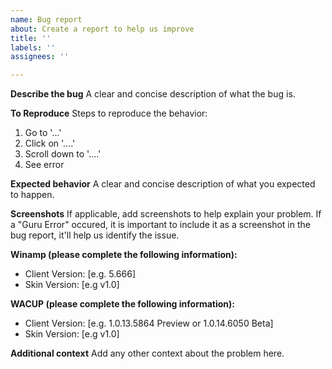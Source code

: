 ```yaml
---
name: Bug report
about: Create a report to help us improve
title: ''
labels: ''
assignees: ''

---
```


**Describe the bug**
A clear and concise description of what the bug is.

**To Reproduce**
Steps to reproduce the behavior:
1. Go to '...'
2. Click on '....'
3. Scroll down to '....'
4. See error

**Expected behavior**
A clear and concise description of what you expected to happen.

**Screenshots**
If applicable, add screenshots to help explain your problem.
If a "Guru Error" occured, it is important to include it as a screenshot in the bug report, it'll help us identify the issue.

**Winamp (please complete the following information):**
 - Client Version: [e.g. 5.666]
- Skin Version: [e.g v1.0]

**WACUP (please complete the following information):**
 - Client Version: [e.g. 1.0.13.5864 Preview or 1.0.14.6050 Beta]
- Skin Version: [e.g v1.0]

**Additional context**
Add any other context about the problem here.
